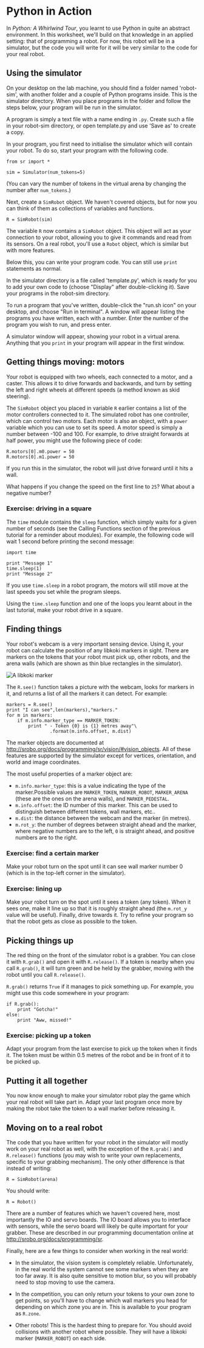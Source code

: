 Python in Action
================

In *Python: A Whirlwind Tour*, you learnt to use Python in quite an abstract environment. In this worksheet, we'll build on that knowledge in an applied setting: that of programming a robot. For now, this robot will be in a simulator, but the code you will write for it will be very similar to the code for your real robot.

Using the simulator
-------------------

On your desktop on the lab machine, you should find a folder named 'robot-sim', with another folder and a couple of Python programs inside. This is the simulator directory. When you place programs in the folder and follow the steps below, your program will be run in the simulator.

A program is simply a text file with a name ending in `.py`. Create such a file in your robot-sim directory, or open template.py and use 'Save as' to create a copy.

In your program, you first need to initialise the simulator which will contain your robot. To do so, start your program with the following code.

~~~~~ {.python}
from sr import *

sim = Simulator(num_tokens=5)
~~~~~

(You can vary the number of tokens in the virtual arena by changing the number after `num_tokens`.)

Next, create a `SimRobot` object. We haven't covered objects, but for now you can think of them as collections of variables and functions.

~~~~~ {.python}
R = SimRobot(sim)
~~~~~

The variable `R` now contains a `SimRobot` object. This object will act as your connection to your robot, allowing you to give it commands and read from its sensors. On a real robot, you'll use a `Robot` object, which is similar but with more features.

Below this, you can write your program code. You can still use `print` statements as normal.

In the simulator directory is a file called 'template.py', which is ready for you to add your own code to (choose "Display" after double-clicking it). Save your programs in the robot-sim directory.

To run a program that you've written, double-click the "run.sh icon" on your desktop, and choose "Run in terminal". A window will appear listing the programs you have written, each with a number. Enter the number of the program you wish to run, and press enter.

A simulator window will appear, showing your robot in a virtual arena. Anything that you `print` in your program will appear in the first window.

Getting things moving: motors
-----------------------------

Your robot is equipped with two wheels, each connected to a motor, and a caster. This allows it to drive forwards and backwards, and turn by setting the left and right wheels at different speeds (a method known as skid steering).

The `SimRobot` object you placed in variable `R` earlier contains a list of the motor controllers connected to it. The simulated robot has one controller, which can control two motors. Each motor is also an object, with a `power` variable which you can use to set its speed. A motor speed is simply a number between -100 and 100. For example, to drive straight forwards at half power, you might use the following piece of code:

~~~~~ {.python}
R.motors[0].m0.power = 50
R.motors[0].m1.power = 50
~~~~~

If you run this in the simulator, the robot will just drive forward until it hits a wall.

What happens if you change the speed on the first line to `25`? What about a negative number?

### Exercise: driving in a square

The `time` module contains the `sleep` function, which simply waits for a given number of seconds (see the Calling Functions section of the previous tutorial for a reminder about modules). For example, the following code will wait 1 second before printing the second message:

~~~~~ {.python}
import time

print "Message 1"
time.sleep(1)
print "Message 2"
~~~~~

If you use `time.sleep` in a robot program, the motors will still move at the last speeds you set while the program sleeps.

Using the `time.sleep` function and one of the loops you learnt about in the last tutorial, make your robot drive in a square.

Finding things
--------------

Your robot's webcam is a very important sensing device. Using it, your robot can calculate the position of any libkoki markers in sight. There are markers on the tokens that your robot must pick up, other robots, and the arena walls (which are shown as thin blue rectangles in the simulator).

![A libkoki marker](marker-0.png)

The `R.see()` function takes a picture with the webcam, looks for markers in it, and returns a list of all the markers it can detect. For example:

~~~~~ {.python}
markers = R.see()
print "I can see",len(markers),"markers."
for m in markers:
	if m.info.marker_type == MARKER_TOKEN:
		print " - Token {0} is {1} metres away"\
				.format(m.info.offset, m.dist)
~~~~~

The marker objects are documented at <http://srobo.org/docs/programming/sr/vision/#vision_objects>. All of these features are supported by the simulator except for vertices, orientation, and world and image coordinates.

The most useful properties of a marker object are:

* `m.info.marker_type`: this is a value indicating the type of the marker.Possible values are `MARKER_TOKEN`, `MARKER_ROBOT`, `MARKER_ARENA` (these are the ones on the arena walls), and `MARKER_PEDESTAL`.
* `m.info.offset`: the ID number of this marker. This can be used to distinguish between different tokens, wall markers, etc..
* `m.dist`: the distance between the webcam and the marker (in metres).
* `m.rot_y`: the number of degrees between straight ahead and the marker, where negative numbers are to the left, `0` is straight ahead, and positive numbers are to the right.

### Exercise: find a certain marker

Make your robot turn on the spot until it can see wall marker number 0 (which is in the top-left corner in the simulator).

### Exercise: lining up

Make your robot turn on the spot until it sees a token (any token). When it sees one, make it line up so that it is roughly straight ahead (the `m.rot_y` value will be useful). Finally, drive towards it. Try to refine your program so that the robot gets as close as possible to the token.

Picking things up
-----------------

The red thing on the front of the simulator robot is a grabber. You can close it with `R.grab()` and open it with `R.release()`. If a token is nearby when you call `R.grab()`, it will turn green and be held by the grabber, moving with the robot until you call `R.release()`.

`R.grab()` returns `True` if it manages to pick something up. For example, you might use this code somewhere in your program:

~~~~~ {.python}
if R.grab():
	print "Gotcha!"
else:
	print "Aww, missed!"
~~~~~

### Exercise: picking up a token

Adapt your program from the last exercise to pick up the token when it finds it. The token must be within 0.5 metres of the robot and be in front of it to be picked up.

Putting it all together
-----------------------

You now know enough to make your simulator robot play the game which your real robot will take part in. Adapt your last program once more by making the robot take the token to a wall marker before releasing it.

Moving on to a real robot
-------------------------

The code that you have written for your robot in the simulator will mostly work on your real robot as well, with the exception of the `R.grab()` and `R.release()` functions (you may wish to write your own replacements, specific to your grabbing mechanism). The only other difference is that instead of writing:

~~~~~ {.python}
R = SimRobot(arena)
~~~~~

You should write:

~~~~~ {.python}
R = Robot()
~~~~~

There are a number of features which we haven't covered here, most importantly the IO and servo boards. The IO board allows you to interface with sensors, while the servo board will likely be quite important for your grabber. These are described in our programming documentation online at <http://srobo.org/docs/programming/sr>.

Finally, here are a few things to consider when working in the real world:

* In the simulator, the vision system is completely reliable. Unfortunately, in the real world the system cannot see some markers when they are too far away. It is also quite sensitive to motion blur, so you will probably need to stop moving to use the camera.

* In the competition, you can only return your tokens to your own zone to get points, so you'll have to change which wall markers you head for depending on which zone you are in. This is available to your program as `R.zone`.

* Other robots! This is the hardest thing to prepare for. You should avoid collisions with another robot where possible. They will have a libkoki marker (`MARKER_ROBOT`) on each side.
